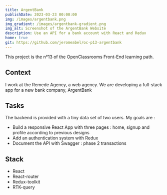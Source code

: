 ```yaml
---
title: ArgentBank
publishDate: 2023-03-23 00:00:00
img: /images/argentbank.png
img_gradient: /images/argentbank-gradient.png
img_alt: Screenshot of the ArgentBank Website
description: Use an API for a bank account with React and Redux
home: true
git: https://github.com/jeromeabel/oc-p13-argentbank
---
```


This project is the n°13 of the OpenClassrooms Front-End learning path. 

## Context
I work at the Remede Agency, a web agency. We are developing a full-stack app for a new bank company, ArgentBank

## Tasks
The backend is provided with a tiny data set of two users. My goals are :
- Build a responsive React App with three pages : home, signup and profile according to previous designs
- Add an authentication system with Redux
- Document the API with Swagger : phase 2 transactions

## Stack
- React
- React-router
- Redux-toolkit
- RTK-query